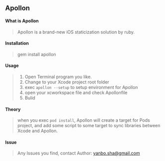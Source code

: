 ## Apollon

#### What is Apollon

> Apollon is a brand-new iOS staticization solution by ruby.

#### Installation

> gem install apollon

#### Usage

> 1. Open Terminal program you like.
> 1. Change to your Xcode project root folder
> 1. exec `apollon --setup` to setup environment for Apollon
> 1. open your xcworkspace file and check Apollonfile
> 1. Bulid

#### Theory

> when you exec `pod install`, Apollon will create a target for Pods project, and add some script to some target to sync libraries between Xcode and Apollon.

#### Issue

> Any Issues you find, contact Author: [yanbo.sha@gmail.com](yanbo.sha@gmail.com)
